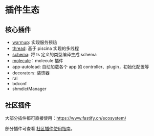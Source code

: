 # 插件生态

## 核心插件

-   [warmup](/plugin/warmup): 实现服务预热
-   [thread](/plugin/thread): 基于 piscina 实现的多线程
-   [schema](/plugin/schema): 将 ts 定义的类型编译生成 schema
-   [molecule](/plugin/molecule)：molecule 插件
-   app-autoload: 自动加载各个 app 的 controller、plugin，初始化配置等
-   decorators: 装饰器
-   ral
-   bdconf
-   shmdictManager

## 社区插件

大部分插件都可直接使用：https://www.fastify.cn/ecosystem/

部分插件可查看 [社区插件使用指南](/plugin/community)。
